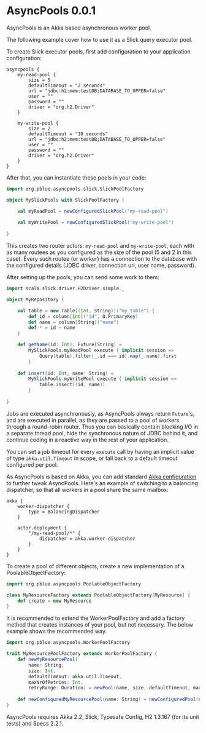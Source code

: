 AsyncPools 0.0.1
================

AsyncPools is an Akka based asynchronous worker pool. 



The following example cover how to use it as a Slick query executor pool.

To create Slick executor pools, first add configuration to your application configuration:
```
asyncpools {
	my-read-pool {
		size = 5
		defaultTimeout = "2 seconds"
		url = "jdbc:h2:mem:testDB;DATABASE_TO_UPPER=false"
		user = ""
		password = ""
		driver = "org.h2.Driver"
	}
	
	my-write-pool {
		size = 2
		defaultTimeout = "10 seconds"
		url = "jdbc:h2:mem:testDB;DATABASE_TO_UPPER=false"
		user = ""
		password = ""
		driver = "org.h2.Driver"
	}
}
```
After that, you can instantiate these pools in your code:
```scala
import org.pblue.asyncpools.slick.SlickPoolFactory

object MySlickPools with SlickPoolFactory {

	val myReadPool = newConfiguredSlickPool("my-read-pool")
	
	val myWritePool = newConfiguredSlickPool("my-write-pool")
	
}
```
This creates two router actors: ```my-read-pool``` and ```my-write-pool```, each with as many routees as you configured as the size of the pool (5 and 2 in this case). Every such routee (or worker) has a connection to the database with the configured details (JDBC driver, connection url, user name, password).

After setting up the pools, you can send some work to them:
```scala
import scala.slick.driver.H2Driver.simple._

object MyRepository {

	val table = new Table[(Int, String)]("my_table") {
		def id = column[Int]("id", O.PrimaryKey)
		def name = column[String]("name")
		def * = id ~ name
	}

	def getName(id: Int): Future[String] =
		MySlickPools.myReadPool execute { implicit session =>
			Query(table).filter(_.id === id).map(_.name).first
		}
		
	def insert(id: Int, name: String) =
		MySlickPools.myWritePool execute { implicit session =>
			table.insert((id, name))
		}
		
}
```
Jobs are executed asynchronously, as AsyncPools always return ```Future```'s, and are executed in parallel, as they are passed to a pool of workers through a round-robin router. Thus you can basically contain blocking I/O in a separate thread pool, hide the synchronous nature of JDBC behind it, and continue coding in a reactive way in the rest of your application.



You can set a job timeout for every ```execute``` call by having an implicit value of type ```akka.util.Timeout``` in scope, or fall back to a default timeout configured per pool. 



As AsyncPools is based on Akka, you can add standard [Akka configuration](http://doc.akka.io/docs/akka/2.2.3/general/configuration.html) to further tweak AsyncPools. Here's an example of switching to a balancing dispatcher, so that all workers in a pool share the same mailbox:
```
akka {
	worker-dispatcher {
		type = BalancingDispatcher
	}

	actor.deployment {
		"/my-read-pool/*" {
			dispatcher = akka.worker-dispatcher
		}
	}
}
```



To create a pool of different objects, create a new implementation of a PoolableObjectFactory:
```scala
import org.pblue.asyncpools.PoolableObjectFactory

class MyResourceFactory extends PoolableObjectFactory[MyResource] {
	def create = new MyResource
}
```
It is recommended to extend the WorkerPoolFactory and add a factory method that creates instances of your pool, but not necessary. The below example shows the recommended way.
```scala
import org.pblue.asyncpools.WorkerPoolFactory

trait MyResourcePoolFactory extends WorkerPoolFactory {
	def newMyResourcePool(
		name: String, 
		size: Int, 
		defaultTimeout: akka.util.Timeout,
		maxNrOfRetries: Int,
		retryRange: Duration) = newPool(name, size, defaultTimeout, maxNrOfRetries, retryRange, new MyResourceFactory)
		
	def newConfiguredMyResourcePool(name: String) = newConfiguredPool(name)(config => new MyResourceFactory)
}
```
AsyncPools requires Akka 2.2, Slick, Typesafe Config, H2 1.3.167 (for its unit tests) and Specs 2.2.1.
